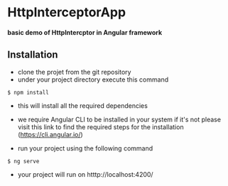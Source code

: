 # HttpInterceptorApp

####  basic demo of HttpIntercptor in Angular framework 

## Installation

* clone the projet from the git repository 
* under your project directory execute this command 

```
$ npm install 
```
* this will install all the required dependencies 

* we require Angular CLI to be installed in your system if it's not please visit this link to find the required steps for the installation (https://cli.angular.io/)

* run your project using the following command 

```
$ ng serve
```
 
 * your project will run on htttp://localhost:4200/
